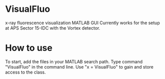 # VisualFluo
x-ray fluorescence visualization MATLAB GUI
Currently works for the setup at APS Sector 15-IDC with the Vortex detector.

# How to use
To start, add the files in your MATLAB search path.
Type command "VisualFluo" in the command line.
Use "x = VisualFluo" to gain and store access to the class.